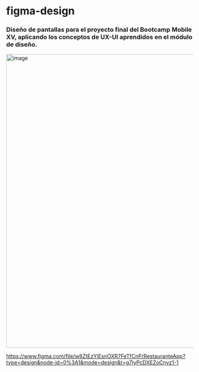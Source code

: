 # figma-design

### Diseño de pantallas para el proyecto final del Bootcamp Mobile XV, aplicando los conceptos de UX-UI aprendidos en el módulo de diseño.


<img width="788" alt="image" src="https://github.com/Onetoucheasy/figma-design/assets/73435257/1edff98b-fd71-4150-8399-64c7cf6f6c2d">




https://www.figma.com/file/w8ZtEzYlEsnOXR7FeTfCnP/RestauranteApp?type=design&node-id=0%3A1&mode=design&t=g7IyPcDXEZoCnyz1-1
